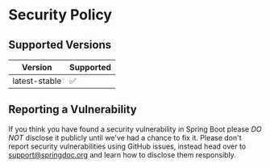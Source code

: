 # Security Policy

## Supported Versions

| Version | Supported          |
| ------- | ------------------ |
| latest-stable  | :white_check_mark: |

## Reporting a Vulnerability

If you think you have found a security vulnerability in Spring Boot please *DO NOT*
disclose it publicly until we've had a chance to fix it. Please don't report security
vulnerabilities using GitHub issues, instead head over to support@springdoc.org and
learn how to disclose them responsibly.
